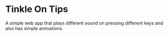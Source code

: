 # Tinkle On Tips

A simple web app that plays different sound on pressing different keys and also has simple animations.
